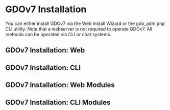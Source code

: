 # GDOv7 Installation

You can either install GDOv7 via the Web Install Wizard or the gdo_adm.php CLI utility.
Note that a webserver is not required to operate GDOv7.
All methods can be operated via CLI or chat systems.


## GDOv7 Installation: Web

## GDOv7 Installation: CLI

## GDOv7 Installation: Web Modules

## GDOv7 Installation: CLI Modules

